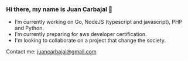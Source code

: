 ### Hi there, my name is Juan Carbajal 👋
- I’m currently working on Go, NodeJS (typescript and javascript), PHP and Python.
- I’m currently preparing for aws developer certification. 
- I'm looking to collaborate on a project that change the society.

Contact me: juancarbajal@gmail.com

